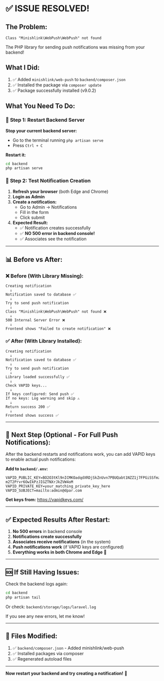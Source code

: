 # ✅ ISSUE RESOLVED!

## The Problem:
```
Class "Minishlink\WebPush\WebPush" not found
```

The PHP library for sending push notifications was missing from your backend!

## What I Did:
1. ✅ Added `minishlink/web-push` to `backend/composer.json`
2. ✅ Installed the package via `composer update`
3. ✅ Package successfully installed (v9.0.2)

## What You Need To Do:

### 🔄 **Step 1: Restart Backend Server**

**Stop your current backend server:**
- Go to the terminal running `php artisan serve`
- Press `Ctrl + C`

**Restart it:**
```bash
cd backend
php artisan serve
```

### 🧪 **Step 2: Test Notification Creation**

1. **Refresh your browser** (both Edge and Chrome)
2. **Login as Admin**
3. **Create a notification:**
   - Go to Admin → Notifications
   - Fill in the form
   - Click submit
4. **Expected Result:**
   - ✅ Notification creates successfully
   - ✅ **NO 500 error in backend console!**
   - ✅ Associates see the notification

---

## 📊 Before vs After:

### ❌ Before (With Library Missing):
```
Creating notification
  ↓
Notification saved to database ✅
  ↓
Try to send push notification
  ↓
Class "Minishlink\WebPush\WebPush" not found ❌
  ↓
500 Internal Server Error ❌
  ↓
Frontend shows "Failed to create notification" ❌
```

### ✅ After (With Library Installed):
```
Creating notification
  ↓
Notification saved to database ✅
  ↓
Try to send push notification
  ↓
Library loaded successfully ✅
  ↓
Check VAPID keys...
  ↓
If keys configured: Send push ✅
If no keys: Log warning and skip ⚠️
  ↓
Return success 200 ✅
  ↓
Frontend shows success ✅
```

---

## 🔑 Next Step (Optional - For Full Push Notifications):

After the backend restarts and notifications work, you can add VAPID keys to enable actual push notifications:

**Add to `backend/.env`:**
```env
VAPID_PUBLIC_KEY=BO2O3tKl9nICMKOadqdXRDjSkZnUvn7PBUQabt1NZZ1j7FPGiSSfmzO-m2T2Prvr6OwIkPzJIGZTNXrJkZVW4oM
VAPID_PRIVATE_KEY=your_matching_private_key_here
VAPID_SUBJECT=mailto:admin@dpar.com
```

**Get keys from:** https://vapidkeys.com/

---

## ✅ Expected Results After Restart:

1. **No 500 errors** in backend console
2. **Notifications create successfully**
3. **Associates receive notifications** (in the system)
4. **Push notifications work** (if VAPID keys are configured)
5. **Everything works in both Chrome and Edge** 🎉

---

## 🆘 If Still Having Issues:

Check the backend logs again:
```bash
cd backend
php artisan tail
```

Or check: `backend/storage/logs/laravel.log`

If you see any new errors, let me know!

---

## 📝 Files Modified:

1. ✅ `backend/composer.json` - Added minishlink/web-push
2. ✅ Installed packages via composer
3. ✅ Regenerated autoload files

---

**Now restart your backend and try creating a notification!** 🚀

